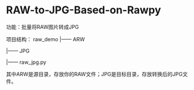 # RAW-to-JPG-Based-on-Rawpy

功能：批量将RAW图片转成JPG

项目结构：
raw_demo
|—— ARW

|—— JPG

|—— raw_jpg.py

其中ARW是源目录，存放你的RAW文件；JPG是目标目录，存放转换后的JPG文件。
